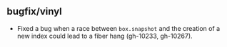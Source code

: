 ## bugfix/vinyl

* Fixed a bug when a race between `box.snapshot` and the creation of a new
  index could lead to a fiber hang (gh-10233, gh-10267).
